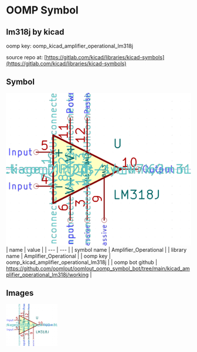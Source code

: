 # OOMP Symbol  
## lm318j  by kicad  
  
oomp key: oomp_kicad_amplifier_operational_lm318j  
  
source repo at: [https://gitlab.com/kicad/libraries/kicad-symbols](https://gitlab.com/kicad/libraries/kicad-symbols)  
## Symbol  
  
[![working.png](working_600.png)](working.png)  
| name | value | 
| --- | --- | 
| symbol name | Amplifier_Operational | 
| library name | Amplifier_Operational | 
| oomp key | oomp_kicad_amplifier_operational_lm318j | 
| oomp bot github | https://github.com/oomlout/oomlout_oomp_symbol_bot/tree/main/kicad_amplifier_operational_lm318j/working | 
## Images  
  
[![working.png](working_140.png)](working.png)  
